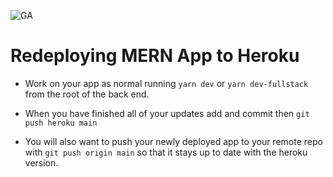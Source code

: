 ![GA](https://cloud.githubusercontent.com/assets/40461/8183776/469f976e-1432-11e5-8199-6ac91363302b.png)

# Redeploying MERN App to Heroku

* Work on your app as normal running  `yarn dev` or `yarn dev-fullstack` from the root of the back end.

* When you have finished all of your updates add and commit then `git push heroku main`

* You will also want to push your newly deployed app to your remote repo with `git push origin main` so that it stays up to date with the heroku version.
